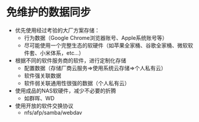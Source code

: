 # 免维护的数据同步

- 优先使用经过考验的大厂方案存储：
  - 行为数据（Google Chrome浏览器账号、Apple系统账号等）
  - 尽可能使用一个完整生态的软硬件（如苹果全家桶、谷歌全家桶、微软软件套、小米体系，etc...）
- 根据不同的软件服务商的软件，进行定制化存储
  - 配置数据（存储厂商云服务=>使用系统云存储=>个人私有云）
  - 软件强关联数据
  - 软件弱关联通用性很强的数据（个人私有云）
- 使用成品的NAS软硬件，减少不必要的折腾
    - 如群晖、WD 
- 使用开放的软件交换协议
  - nfs/afp/samba/webdav


